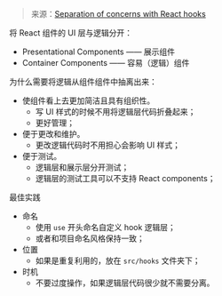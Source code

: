 > 来源：[Separation of concerns with React hooks](https://felixgerschau.com/react-hooks-separation-of-concerns/)



将 React 组件的 UI 层与逻辑分开：

+ Presentational Components —— 展示组件
+ Container Components —— 容易（逻辑）组件



为什么需要将逻辑从组件组件中抽离出来：

+ 使组件看上去更加简洁且具有组织性。
  + 写 UI 样式的时候不用将逻辑层代码折叠起来；
  + 更好管理；
+ 便于更改和维护。
  + 更改逻辑代码时不用担心会影响 UI 样式；
+ 便于测试。
  + 逻辑层和展示层分开测试；
  + 逻辑层的测试工具可以不支持 React components；



最佳实践

+ 命名
  + 使用 `use` 开头命名自定义 hook 逻辑层；
  + 或者和项目命名风格保持一致；
+ 位置
  + 如果是重复利用的，放在 `src/hooks` 文件夹下；
+ 时机
  + 不要过度操作，如果逻辑层代码很少就不需要分离。

